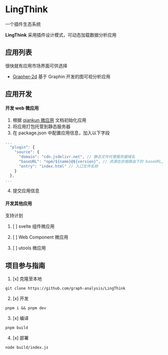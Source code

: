# LingThink

一个插件生态系统

**LingThink** 采用插件设计模式，可动态加载数据分析应用

## 应用列表

很快就有应用市场界面可供选择

- [Grapher-2d](https://github.com/graph-analysis/grapher-2d) 基于 Graphin 开发的图可视分析应用

## 应用开发

#### 开发 web 微应用

1. 根据 [qiankun 微应用](https://qiankun.umijs.org/zh) 文档初始化应用
2. 将应用打包托管到静态服务器
3. 在 package.json 中配置应用信息，加入以下字段

```js
...
  "plugin": {
    "source": {
      "domain": "cdn.jsdelivr.net", // 静态文件托管服务器域名
      "baseURL": "npm/${name}@${version}", // 资源在非根路由下的 baseURL, ${}可以直接取到 pakage.json 中的字段
      "entry": "index.html" // 入口文件名称
    }
  },
...
```

4. 提交应用信息

#### 开发其他应用

支持计划

1. [ ] svelte 组件微应用

2. [ ] Web Component 微应用

3. [ ] utools 微应用

## 项目参与指南

1. [x] 克隆至本地

`git clone https://github.com/graph-analysis/LingThink`

2. [x] 开发

`pnpm i && pnpm dev`

3. [x] 编译

`pnpm build`

4. [x] 部署

`node build/index.js`
